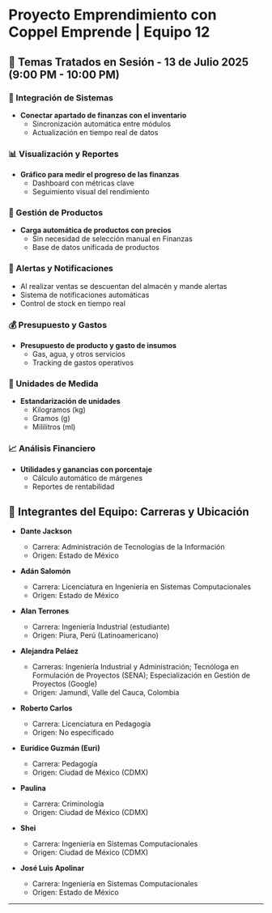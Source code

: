 # Proyecto Emprendimiento con Coppel Emprende | Equipo 12

## 📝 Temas Tratados en Sesión - 13 de Julio 2025 (9:00 PM - 10:00 PM)

### 🔗 Integración de Sistemas
- **Conectar apartado de finanzas con el inventario**
  - Sincronización automática entre módulos
  - Actualización en tiempo real de datos

### 📊 Visualización y Reportes
- **Gráfico para medir el progreso de las finanzas**
  - Dashboard con métricas clave
  - Seguimiento visual del rendimiento

### 🛒 Gestión de Productos
- **Carga automática de productos con precios**
  - Sin necesidad de selección manual en Finanzas
  - Base de datos unificada de productos

### 🚨 Alertas y Notificaciones
  - Al realizar ventas se descuentan del almacén y mande alertas
  - Sistema de notificaciones automáticas
  - Control de stock en tiempo real

### 💰 Presupuesto y Gastos
- **Presupuesto de producto y gasto de insumos**
  - Gas, agua, y otros servicios
  - Tracking de gastos operativos

### 📐 Unidades de Medida
- **Estandarización de unidades**
  - Kilogramos (kg)
  - Gramos (g)
  - Mililitros (ml)

### 📈 Análisis Financiero
- **Utilidades y ganancias con porcentaje**
  - Cálculo automático de márgenes
  - Reportes de rentabilidad

## 👥 Integrantes del Equipo: Carreras y Ubicación

- **Dante Jackson**
  - Carrera: Administración de Tecnologías de la Información
  - Origen: Estado de México

- **Adán Salomón**
  - Carrera: Licenciatura en Ingeniería en Sistemas Computacionales
  - Origen: Estado de México

- **Alan Terrones**
  - Carrera: Ingeniería Industrial (estudiante)
  - Origen: Piura, Perú (Latinoamericano)

- **Alejandra Peláez**
  - Carreras: Ingeniería Industrial y Administración; Tecnóloga en Formulación de Proyectos (SENA); Especialización en Gestión de Proyectos (Google)
  - Origen: Jamundí, Valle del Cauca, Colombia

- **Roberto Carlos**
  - Carrera: Licenciatura en Pedagogía
  - Origen: No especificado

- **Eurídice Guzmán (Euri)**
  - Carrera: Pedagogía
  - Origen: Ciudad de México (CDMX)

- **Paulina**
  - Carrera: Criminología
  - Origen: Ciudad de México (CDMX)

- **Shei**
  - Carrera: Ingeniería en Sistemas Computacionales
  - Origen: Ciudad de México (CDMX)

- **José Luis Apolinar**
  - Carrera: Ingeniería en Sistemas Computacionales
  - Origen: Estado de México

---
